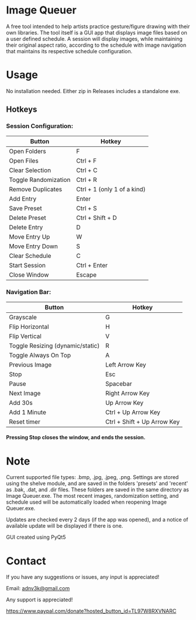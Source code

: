 # Image Queuer
A free tool intended to help artists practice gesture/figure drawing with their own libraries. The tool itself is a GUI app that displays image files based on a user defined schedule. A session will display images, while maintaining their original aspect ratio, according to the schedule with image navigation that maintains its respective schedule configuration. 

# Usage
No installation needed. Either zip in Releases includes a standalone exe. 

## Hotkeys
### Session Configuration:
Button | Hotkey
------------ | -------------
Open Folders | F
Open Files | Ctrl + F
Clear Selection | Ctrl + C
Toggle Randomization | Ctrl + R
Remove Duplicates | Ctrl + 1 (only 1 of a kind)
Add Entry | Enter
Save Preset | Ctrl + S
Delete Preset | Ctrl + Shift + D
Delete Entry | D
Move Entry Up | W
Move Entry Down | S
Clear Schedule | C
Start Session | Ctrl + Enter
Close Window | Escape

### Navigation Bar: 
Button | Hotkey
------------ | -------------
Grayscale | G
Flip Horizontal | H
Flip Vertical | V
Toggle Resizing (dynamic/static) | R
Toggle Always On Top | A
Previous Image | Left Arrow Key
Stop | Esc 
Pause | Spacebar
Next Image | Right Arrow Key
Add 30s | Up Arrow Key
Add 1 Minute | Ctrl + Up Arrow Key
Reset timer | Ctrl + Shift + Up Arrow Key
#### Pressing Stop closes the window, and ends the session.

# Note
Current supported file types: .bmp, .jpg, .jpeg, .png. Settings are stored using the shelve module, and are saved in the folders 'presets' and 'recent' as .bak, .dat, and .dir files. These folders are saved in the same directory as Image Queuer.exe. The most recent images, randomization setting, and schedule used will be automatically loaded when reopening Image Queuer.exe. 

Updates are checked every 2 days (if the app was opened), and a notice of available update will be displayed if there is one.

GUI created using PyQt5

# Contact
If you have any suggestions or issues, any input is appreciated!

Email: adnv3k@gmail.com

Any support is appreciated!

https://www.paypal.com/donate?hosted_button_id=TL97W8RXVNARC
